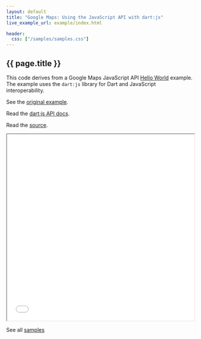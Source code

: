 ```yaml
---
layout: default
title: "Google Maps: Using the JavaScript API with dart:js"
live_example_url: example/index.html

header:
  css: ["/samples/samples.css"]
---
```


## {{ page.title }}

This code derives from a Google Maps JavaScript API
[Hello World]( https://developers.google.com/maps/documentation/javascript/tutorial#HelloWorld)
example. The example uses the `dart:js` library for Dart and JavaScript
interoperability.

See the
[original
example](https://developers.google.com/maps/documentation/javascript/examples/map-simple).

Read the [dart:js API
docs](http://api.dartlang.org/docs/releases/latest/dart_js.html).

Read the
[source](https://github.com/dart-lang/sample-google-maps).

<iframe class="running-app-frame"
        style="height:500px;width:100%;"
        src="{{page.live_example_url}}">
</iframe>

See all [samples](/samples/)
